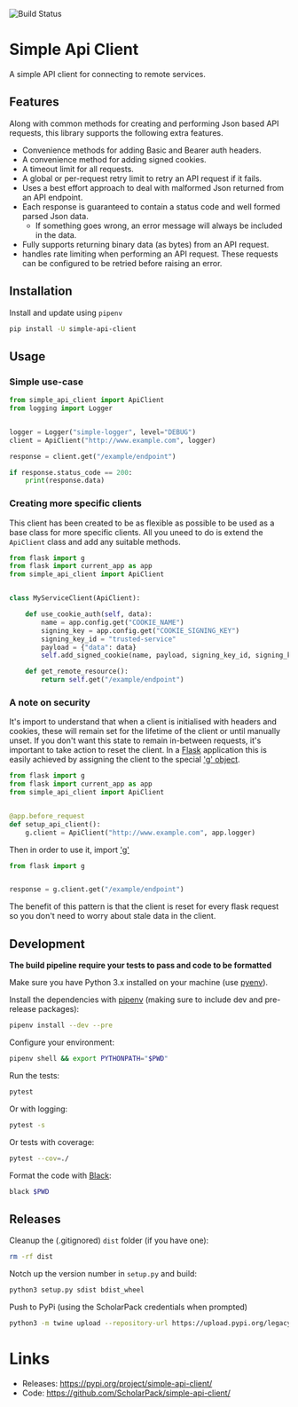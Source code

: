![Build Status](https://github.com/ScholarPack/simple-api-client/workflows/Validate%20Build/badge.svg)

# Simple Api Client

A simple API client for connecting to remote services.

## Features

Along with common methods for creating and performing Json based API
requests, this library supports the following extra features.

* Convenience methods for adding Basic and Bearer auth headers.
* A convenience method for adding signed cookies.
* A timeout limit for all requests.
* A global or per-request retry limit to retry an API request if it fails.
* Uses a best effort approach to deal with malformed Json returned from an API endpoint.
* Each response is guaranteed to contain a status code and well formed parsed Json data.
    * If something goes wrong, an error message will always be included in the data.
* Fully supports returning binary data (as bytes) from an API request.
* handles rate limiting when performing an API request. These requests can be configured to be retried before raising an error.

## Installation

Install and update using `pipenv`

```bash
pip install -U simple-api-client
```

## Usage

### Simple use-case

```python
from simple_api_client import ApiClient
from logging import Logger


logger = Logger("simple-logger", level="DEBUG")
client = ApiClient("http://www.example.com", logger)

response = client.get("/example/endpoint")

if response.status_code == 200:
    print(response.data)
```

### Creating more specific clients

This client has been created to be as flexible as possible to be used as a
base class for more specific clients. All you uneed to do is extend the
`ApiClient` class and add any suitable methods.

```python
from flask import g
from flask import current_app as app
from simple_api_client import ApiClient


class MyServiceClient(ApiClient):

    def use_cookie_auth(self, data):
        name = app.config.get("COOKIE_NAME")
        signing_key = app.config.get("COOKIE_SIGNING_KEY")
        signing_key_id = "trusted-service"
        payload = {"data": data}
        self.add_signed_cookie(name, payload, signing_key_id, signing_key)

    def get_remote_resource():
        return self.get("/example/endpoint")
```

### A note on security

It's import to understand that when a client is initialised with headers and
cookies, these will remain set for the lifetime of the client or until
manually unset. If you don't want this state to remain in-between requests,
it's important to take action to reset the client. In a
[Flask](https://flask.palletsprojects.com/) application this is easily
achieved by assigning the client to the special ['g'
object](https://flask.palletsprojects.com/en/1.1.x/api/#flask.g).

```python
from flask import g
from flask import current_app as app
from simple_api_client import ApiClient


@app.before_request
def setup_api_client():
    g.client = ApiClient("http://www.example.com", app.logger)
```

Then in order to use it, import ['g'](https://flask.palletsprojects.com/en/1.1.x/api/#flask.g)

```python
from flask import g


response = g.client.get("/example/endpoint")
```

The benefit of this pattern is that the client is reset for every flask request so you don't need to worry about stale data in the client.

## Development

__The build pipeline require your tests to pass and code to be formatted__

Make sure you have Python 3.x installed on your machine (use [pyenv](https://github.com/pyenv/pyenv)).

Install the dependencies with [pipenv](https://github.com/pypa/pipenv) (making sure to include dev and pre-release packages):

```bash
pipenv install --dev --pre
```

Configure your environment:

```bash
pipenv shell && export PYTHONPATH="$PWD"
```

Run the tests:

```bash
pytest
```

Or with logging:

```bash
pytest -s
```

Or tests with coverage:

```bash
pytest --cov=./
```

Format the code with [Black](https://github.com/psf/black):

```bash
black $PWD
```

## Releases

Cleanup the (.gitignored) `dist` folder (if you have one):

```bash
rm -rf dist
```

Notch up the version number in `setup.py` and build:

```bash
python3 setup.py sdist bdist_wheel
```

Push to PyPi (using the ScholarPack credentials when prompted)

```bash
python3 -m twine upload --repository-url https://upload.pypi.org/legacy/ dist/*
```

# Links
* Releases: https://pypi.org/project/simple-api-client/
* Code: https://github.com/ScholarPack/simple-api-client/
